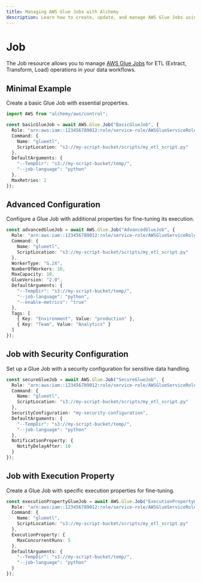 ```yaml
---
title: Managing AWS Glue Jobs with Alchemy
description: Learn how to create, update, and manage AWS Glue Jobs using Alchemy Cloud Control.
---
```


# Job

The Job resource allows you to manage [AWS Glue Jobs](https://docs.aws.amazon.com/glue/latest/userguide/) for ETL (Extract, Transform, Load) operations in your data workflows.

## Minimal Example

Create a basic Glue Job with essential properties.

```ts
import AWS from "alchemy/aws/control";

const basicGlueJob = await AWS.Glue.Job("BasicGlueJob", {
  Role: "arn:aws:iam::123456789012:role/service-role/AWSGlueServiceRole",
  Command: {
    Name: "glueetl",
    ScriptLocation: "s3://my-script-bucket/scripts/my_etl_script.py"
  },
  DefaultArguments: {
    "--TempDir": "s3://my-script-bucket/temp/",
    "--job-language": "python"
  },
  MaxRetries: 2
});
```

## Advanced Configuration

Configure a Glue Job with additional properties for fine-tuning its execution.

```ts
const advancedGlueJob = await AWS.Glue.Job("AdvancedGlueJob", {
  Role: "arn:aws:iam::123456789012:role/service-role/AWSGlueServiceRole",
  Command: {
    Name: "glueetl",
    ScriptLocation: "s3://my-script-bucket/scripts/my_etl_script.py"
  },
  WorkerType: "G.2X",
  NumberOfWorkers: 10,
  MaxCapacity: 10,
  GlueVersion: "2.0",
  DefaultArguments: {
    "--TempDir": "s3://my-script-bucket/temp/",
    "--job-language": "python",
    "--enable-metrics": "true"
  },
  Tags: [
    { Key: "Environment", Value: "production" },
    { Key: "Team", Value: "Analytics" }
  ]
});
```

## Job with Security Configuration

Set up a Glue Job with a security configuration for sensitive data handling.

```ts
const secureGlueJob = await AWS.Glue.Job("SecureGlueJob", {
  Role: "arn:aws:iam::123456789012:role/service-role/AWSGlueServiceRole",
  Command: {
    Name: "glueetl",
    ScriptLocation: "s3://my-script-bucket/scripts/my_etl_script.py"
  },
  SecurityConfiguration: "my-security-configuration",
  DefaultArguments: {
    "--TempDir": "s3://my-script-bucket/temp/",
    "--job-language": "python"
  },
  NotificationProperty: {
    NotifyDelayAfter: 10
  }
});
```

## Job with Execution Property

Create a Glue Job with specific execution properties for fine-tuning.

```ts
const executionPropertyGlueJob = await AWS.Glue.Job("ExecutionPropertyGlueJob", {
  Role: "arn:aws:iam::123456789012:role/service-role/AWSGlueServiceRole",
  Command: {
    Name: "glueetl",
    ScriptLocation: "s3://my-script-bucket/scripts/my_etl_script.py"
  },
  ExecutionProperty: {
    MaxConcurrentRuns: 5
  },
  DefaultArguments: {
    "--TempDir": "s3://my-script-bucket/temp/",
    "--job-language": "python"
  }
});
```